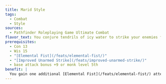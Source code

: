 ```yaml
---
title: Marid Style
tags:
  - Combat
  - Style
sources:
  - Pathfinder Roleplaying Game Ultimate Combat
flavor_text: You conjure tendrils of icy water to strike your enemies from a distance.
prerequisites:
  - Con 13
  - Wis 15
  - "[Elemental Fist](/feats/elemental-fist/)"
  - "[Improved Unarmed Strike](/feats/improved-unarmed-strike/)"
  - base attack bonus +9 or monk level 5th
benefit: |
  You gain one additional [Elemental Fist](/feats/elemental-fist/) attempt per day. While using this style and [Elemental Fist](/feats/elemental-fist/) to deal cold damage, you gain a bonus on cold damage rolls equal to your Wisdom modifier, and your reach with your unarmed strike increases by 5 feet.
---
```


